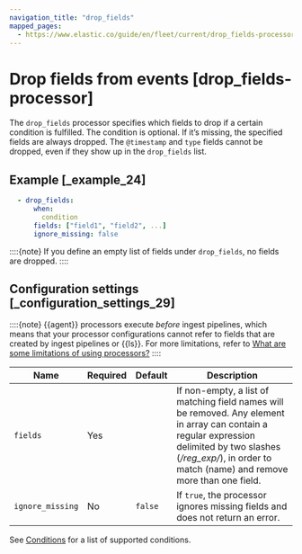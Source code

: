 ```yaml
---
navigation_title: "drop_fields"
mapped_pages:
  - https://www.elastic.co/guide/en/fleet/current/drop_fields-processor.html
---
```


# Drop fields from events [drop_fields-processor]


The `drop_fields` processor specifies which fields to drop if a certain condition is fulfilled. The condition is optional. If it’s missing, the specified fields are always dropped. The `@timestamp` and `type` fields cannot be dropped, even if they show up in the `drop_fields` list.


## Example [_example_24]

```yaml
  - drop_fields:
      when:
        condition
      fields: ["field1", "field2", ...]
      ignore_missing: false
```

::::{note}
If you define an empty list of fields under `drop_fields`, no fields are dropped.
::::



## Configuration settings [_configuration_settings_29]

::::{note}
{{agent}} processors execute *before* ingest pipelines, which means that your processor configurations cannot refer to fields that are created by ingest pipelines or {{ls}}. For more limitations, refer to [What are some limitations of using processors?](/reference/fleet/agent-processors.md#limitations)
::::


| Name | Required | Default | Description |
| --- | --- | --- | --- |
| `fields` | Yes |  | If non-empty, a list of matching field names will be removed. Any element in array can contain a regular expression delimited by two slashes (*/reg_exp/*), in order to match (name) and remove more than one field. |
| `ignore_missing` | No | `false` | If `true`, the processor ignores missing fields and does not return an error. |

See [Conditions](/reference/fleet/dynamic-input-configuration.md#conditions) for a list of supported conditions.

